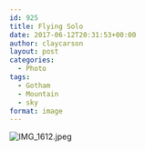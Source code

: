```yaml
---
id: 925
title: Flying Solo
date: 2017-06-12T20:31:53+00:00
author: claycarson
layout: post
categories: 
  - Photo
tags:
  - Gotham
  - Mountain
  - sky
format: image
---
```

![IMG_1612.jpeg](https://claycarson.net/wp-content/uploads/2017/06/IMG_1612.jpeg)